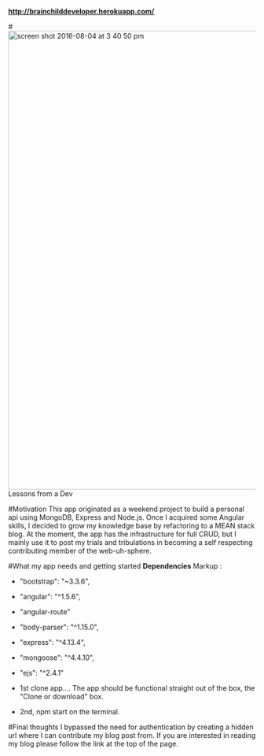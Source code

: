 **http://brainchilddeveloper.herokuapp.com/**

#<img width="932" alt="screen shot 2016-08-04 at 3 40 50 pm" src="https://cloud.githubusercontent.com/assets/12709735/17420799/f715596c-5a59-11e6-8c57-e3f1cb5913cc.png"> Lessons from a Dev

#Motivation
This app originated as a weekend project to build a personal api using MongoDB, Express and Node.js.  Once I acquired some Angular skills, I decided to grow my knowledge base by refactoring to a MEAN stack blog.  At the moment, the app has the infrastructure for full CRUD, but I mainly use it to post my trials and tribulations in becoming a self respecting contributing member of the web-uh-sphere.

#What my app needs and getting started
**Dependencies**
Markup :
* "bootstrap": "~3.3.6",
* "angular": "^1.5.6",
* "angular-route"
* "body-parser": "^1.15.0",
* "express": "^4.13.4",
* "mongoose": "^4.4.10",
* "ejs": "^2.4.1"

* 1st clone app....
 The app should be functional straight out of the box, the "Clone or download" box.
* 2nd, npm start on the terminal.

#Final thoughts
I bypassed the need for authentication by creating a hidden url where I can contribute my blog post from.  If you are interested in reading my blog please follow the link at the top of the page.
